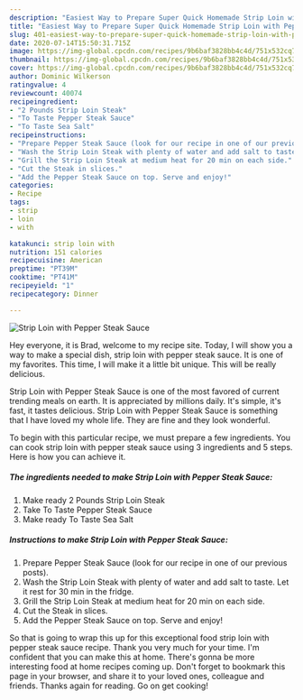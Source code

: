 ```yaml
---
description: "Easiest Way to Prepare Super Quick Homemade Strip Loin with Pepper Steak Sauce"
title: "Easiest Way to Prepare Super Quick Homemade Strip Loin with Pepper Steak Sauce"
slug: 401-easiest-way-to-prepare-super-quick-homemade-strip-loin-with-pepper-steak-sauce
date: 2020-07-14T15:50:31.715Z
image: https://img-global.cpcdn.com/recipes/9b6baf3828bb4c4d/751x532cq70/strip-loin-with-pepper-steak-sauce-recipe-main-photo.jpg
thumbnail: https://img-global.cpcdn.com/recipes/9b6baf3828bb4c4d/751x532cq70/strip-loin-with-pepper-steak-sauce-recipe-main-photo.jpg
cover: https://img-global.cpcdn.com/recipes/9b6baf3828bb4c4d/751x532cq70/strip-loin-with-pepper-steak-sauce-recipe-main-photo.jpg
author: Dominic Wilkerson
ratingvalue: 4
reviewcount: 40074
recipeingredient:
- "2 Pounds Strip Loin Steak"
- "To Taste Pepper Steak Sauce"
- "To Taste Sea Salt"
recipeinstructions:
- "Prepare Pepper Steak Sauce (look for our recipe in one of our previous posts)."
- "Wash the Strip Loin Steak with plenty of water and add salt to taste. Let it rest for 30 min in the fridge."
- "Grill the Strip Loin Steak at medium heat for 20 min on each side."
- "Cut the Steak in slices."
- "Add the Pepper Steak Sauce on top. Serve and enjoy!"
categories:
- Recipe
tags:
- strip
- loin
- with

katakunci: strip loin with 
nutrition: 151 calories
recipecuisine: American
preptime: "PT39M"
cooktime: "PT41M"
recipeyield: "1"
recipecategory: Dinner

---
```



![Strip Loin with Pepper Steak Sauce](https://img-global.cpcdn.com/recipes/9b6baf3828bb4c4d/751x532cq70/strip-loin-with-pepper-steak-sauce-recipe-main-photo.jpg)

Hey everyone, it is Brad, welcome to my recipe site. Today, I will show you a way to make a special dish, strip loin with pepper steak sauce. It is one of my favorites. This time, I will make it a little bit unique. This will be really delicious.



Strip Loin with Pepper Steak Sauce is one of the most favored of current trending meals on earth. It is appreciated by millions daily. It's simple, it's fast, it tastes delicious. Strip Loin with Pepper Steak Sauce is something that I have loved my whole life. They are fine and they look wonderful.


To begin with this particular recipe, we must prepare a few ingredients. You can cook strip loin with pepper steak sauce using 3 ingredients and 5 steps. Here is how you can achieve it.

<!--inarticleads1-->

##### The ingredients needed to make Strip Loin with Pepper Steak Sauce:

1. Make ready 2 Pounds Strip Loin Steak
1. Take To Taste Pepper Steak Sauce
1. Make ready To Taste Sea Salt




<!--inarticleads2-->

##### Instructions to make Strip Loin with Pepper Steak Sauce:

1. Prepare Pepper Steak Sauce (look for our recipe in one of our previous posts).
1. Wash the Strip Loin Steak with plenty of water and add salt to taste. Let it rest for 30 min in the fridge.
1. Grill the Strip Loin Steak at medium heat for 20 min on each side.
1. Cut the Steak in slices.
1. Add the Pepper Steak Sauce on top. Serve and enjoy!




So that is going to wrap this up for this exceptional food strip loin with pepper steak sauce recipe. Thank you very much for your time. I'm confident that you can make this at home. There's gonna be more interesting food at home recipes coming up. Don't forget to bookmark this page in your browser, and share it to your loved ones, colleague and friends. Thanks again for reading. Go on get cooking!
